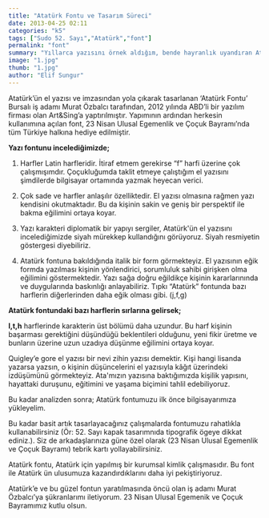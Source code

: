 ```yaml
---
title: "Atatürk Fontu ve Tasarım Süreci"
date: 2013-04-25 02:11
categories: "k5"
tags: ["Sudo 52. Sayı","Atatürk","font"]
permalink: "font"
summary: "Yıllarca yazısını örnek aldığım, bende hayranlık uyandıran Ata'mızın el yazısını beraber incelemeye ne dersiniz?"
image: "1.jpg"
thumb: "1.jpg"
author: "Elif Sungur"
---
```





Atatürk’ün el yazısı ve imzasından yola çıkarak tasarlanan ‘Atatürk Fontu’ Bursalı iş adamı Murat Özbalcı tarafından, 2012 yılında ABD’li bir yazılım firması olan Art&Sing’a yaptırılmıştır. Yapımının ardından  herkesin kullanımına açılan font, 23 Nisan Ulusal Egemenlik  ve Çoçuk Bayramı’nda tüm Türkiye halkına hediye edilmiştir.

**Yazı fontunu incelediğimizde;**

1. Harfler Latin harfleridir. İtiraf etmem gerekirse “f” harfi üzerine çok çalışmışımdır. Çoçukluğumda taklit etmeye çalıştığım el yazısını şimdilerde bilgisayar ortamında yazmak heyecan verici.

2. Çok sade ve harfler anlaşılır özelliktedir. El yazısı olmasına rağmen yazı kendisini okutmaktadır. Bu da kişinin sakin ve geniş bir perspektif ile  bakma eğilimini ortaya koyar.

3. Yazı karakteri diplomatik bir yapıyı sergiler, Atatürk'ün el yazısını incelediğimizde siyah mürekkep kullandığını görüyoruz. Siyah resmiyetin göstergesi diyebiliriz.

4. Atatürk fontuna bakıldığında italik bir form görmekteyiz. El yazısının eğik formda yazılması kişinin yönlendirici, sorumluluk sahibi girişken olma eğilimini göstermektedir. Yazı sağa doğru eğildikçe kişinin kararlarınında ve duygularında baskınlığı anlayabiliriz. Tıpkı “Atatürk” fontunda bazı harflerin diğerlerinden daha eğik olması gibi. (j,f,g)

**Atatürk fontundaki bazı harflerin sırlarına gelirsek;**

**l,t,h** harflerinde karakterin üst bölümü daha uzundur. Bu harf kişinin başarması gerektiğini düşündüğü beklentileri olduğunu, yeni fikir üretme ve bunların üzerine  uzun uzadıya düşünme eğilimini ortaya koyar.

Quigley’e gore el yazısı bir nevi zihin yazısı demektir. Kişi hangi lisanda yazarsa yazsın, o kişinin düşüncelerini el yazısıyla kâğıt üzerindeki izdüşümünü görmekteyiz. Ata'mızın yazısına baktığımızda kişilik yapısını, hayattaki duruşunu, eğitimini ve yaşama biçimini tahlil edebiliyoruz.

Bu kadar analizden sonra; Atatürk fontumuzu ilk önce bilgisayarımıza yükleyelim.

Bu kadar basit artık tasarlayacağınız çalışmalarda fontumuzu rahatlıkla kullanabilirsiniz (Ör: 52. Sayı kapak tasarımnıda tipografik ögeye dikkat ediniz.). Siz de arkadaşlarınıza güne özel olarak (23 Nisan Ulusal Egemenlik ve Çoçuk Bayramı) tebrik kartı yollayabilirsiniz.

Atatürk fontu, Atatürk için yapılmış bir kurumsal kimlik çalışmasıdır. Bu font ile Atatürk ün ulusumuza kazandırdıklarını daha iyi pekiştiriyoruz.

Atatürk’e  ve  bu güzel fontun yaratılmasında öncü olan iş adamı Murat Özbalcı’ya şükranlarımı iletiyorum. 23 Nisan Ulusal Egemenik ve Çoçuk Bayramımız kutlu olsun.
